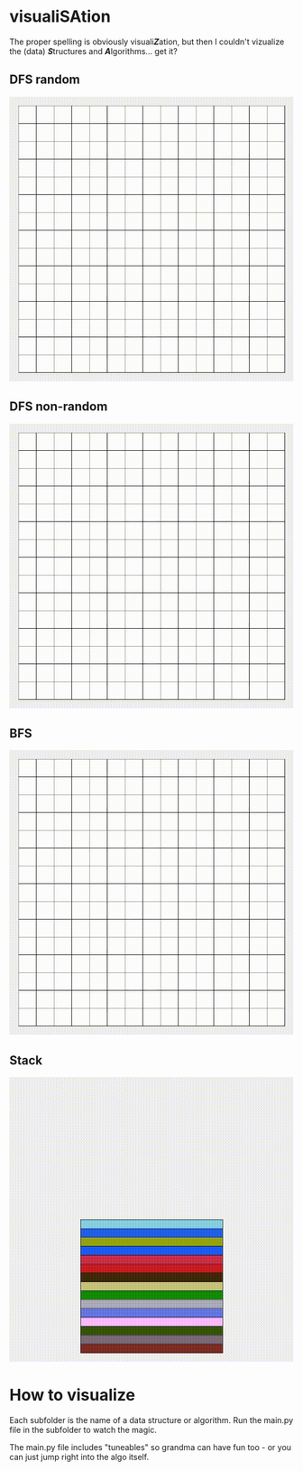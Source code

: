 # visualiSAtion

The proper spelling is obviously visuali***Z***ation, but then I couldn't vizualize the (data) ***S***tructures and ***A***lgorithms... get it?

## DFS random

![dfs random gif](/media/dfs_random.gif)

## DFS non-random

![dfs non-random gif](/media/dfs_nonrandom.gif)

## BFS

![bfs gif](/media/bfs.gif)

## Stack

![stack gif](/media/stack.gif)

# How to visualize

Each subfolder is the name of a data structure or algorithm. Run the main.py file in the subfolder to watch the magic.

The main.py file includes "tuneables" so grandma can have fun too - or you can just jump right into the algo itself.